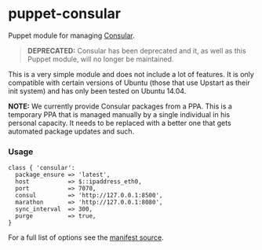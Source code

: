 # puppet-consular
Puppet module for managing [Consular](http://consular.readthedocs.org).

> **DEPRECATED:** Consular has been deprecated and it, as well as this Puppet module, will no longer be maintained.

This is a very simple module and does not include a lot of features. It is only compatible with certain versions of Ubuntu (those that use Upstart as their init system) and has only been tested on Ubuntu 14.04.

**NOTE:** We currently provide Consular packages from a PPA. This is a temporary PPA that is managed manually by a single individual in his personal capacity. It needs to be replaced with a better one that gets automated package updates and such.

### Usage
```puppet
class { 'consular':
  package_ensure => 'latest',
  host           => $::ipaddress_eth0,
  port           => 7070,
  consul         => 'http://127.0.0.1:8500',
  marathon       => 'http://127.0.0.1:8080',
  sync_interval  => 300,
  purge          => true,
}
```
For a full list of options see the [manifest source](manifests/init.pp).
